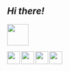  ## *Hi there!*

[<img height="50px" target="blank" src="https://media1.giphy.com/media/lis80jMXZNvKVeq7DX/giphy.gif?cid=790b76117d5d633d19abab54ee03c483b25b5e13ebcd6d4e&rid=giphy.gif&ct=s" />](https://resume-seven-gamma.vercel.app/)

<div align="center">
   <a href="https://www.typescriptlang.org/" target="blank">
    <img align="left" height="30px" src="https://cdn.jsdelivr.net/gh/devicons/devicon/icons/typescript/typescript-plain.svg" />
   </a>
   <a href="https://reactjs.org/" target="blank"> 
    <img align="left" height="30px" src="https://cdn.jsdelivr.net/gh/devicons/devicon/icons/react/react-original.svg" />
   </a>
   <a href="https://nextjs.org/" target="blank">
    <img align="left" height="30px" src="https://cdn.jsdelivr.net/gh/devicons/devicon/icons/nextjs/nextjs-original.svg" />
   </a>
   <a href="https://sass-lang.com/" target="blank">
    <img align="left" height="30px" src="https://cdn.jsdelivr.net/gh/devicons/devicon/icons/sass/sass-original.svg" />
   </a>
</div>



          

